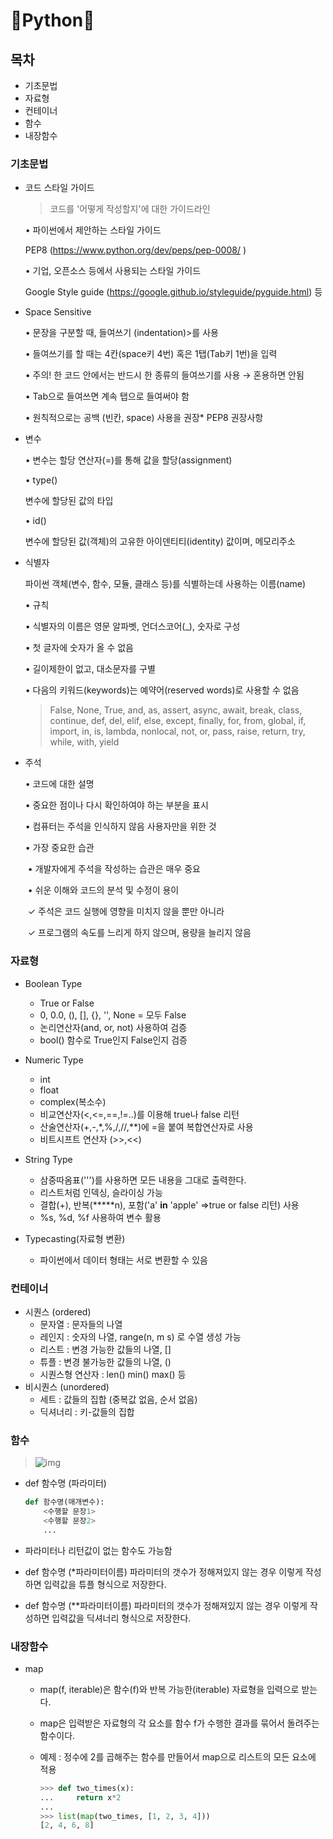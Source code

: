 # 👻Python🧠

## 목차

- 기초문법
- 자료형
- 컨테이너
- 함수
- 내장함수



### 기초문법

- 코드 스타일 가이드

  > 코드를 '어떻게 작성할지'에 대한 가이드라인

  • 파이썬에서 제안하는 스타일 가이드

     PEP8 (https://www.python.org/dev/peps/pep-0008/ )

  • 기업, 오픈소스 등에서 사용되는 스타일 가이드

     Google Style guide (https://google.github.io/styleguide/pyguide.html) 등

- Space Sensitive

  • 문장을 구분할 때, 들여쓰기 (indentation)>를 사용 

  • 들여쓰기를 할 때는 4칸(space키 4번) 혹은 1탭(Tab키 1번)을 입력 

  • 주의! 한 코드 안에서는 반드시 한 종류의 들여쓰기를 사용 → 혼용하면 안됨 

  • Tab으로 들여쓰면 계속 탭으로 들여써야 함 

  • 원칙적으로는 공백 (빈칸, space) 사용을 권장* PEP8 권장사항

- 변수

  • 변수는 할당 연산자(=)를 통해 값을 할당(assignment) 

  • type()

     변수에 할당된 값의 타입 

  • id()

     변수에 할당된 값(객체)의 고유한 아이덴티티(identity) 값이며, 메모리주소

- 식별자

  파이썬 객체(변수, 함수, 모듈, 클래스 등)를 식별하는데 사용하는 이름(name) 

  • 규칙

     • 식별자의 이름은 영문 알파벳, 언더스코어(_), 숫자로 구성

     • 첫 글자에 숫자가 올 수 없음

     • 길이제한이 없고, 대소문자를 구별

     • 다음의 키워드(keywords)는 예약어(reserved words)로 사용할 수 없음

  > False, None, True, and, as, assert, async, await, break, class, continue, def, del, elif, else, except, finally, for, from, global, if, import, in, is, lambda, nonlocal, not, or, pass, raise, return, try, while, with, yield

- 주석

  • 코드에 대한 설명

     • 중요한 점이나 다시 확인하여야 하는 부분을 표시

     • 컴퓨터는 주석을 인식하지 않음 사용자만을 위한 것

  • 가장 중요한 습관

  ​    • 개발자에게 주석을 작성하는 습관은 매우 중요

  ​    • 쉬운 이해와 코드의 분석 및 수정이 용이

  ​          ✓ 주석은 코드 실행에 영향을 미치지 않을 뿐만 아니라

  ​          ✓ 프로그램의 속도를 느리게 하지 않으며, 용량을 늘리지 않음



### 자료형

- Boolean Type
  - True or False
  - 0, 0.0, (), [], {}, '', None = 모두 False
  - 논리연산자(and, or, not) 사용하여 검증
  -  bool() 함수로 True인지 False인지 검증

- Numeric Type
  - int
  - float
  - complex(복소수)
  - 비교연산자(<,<=,==,!=..)를 이용해 true나 false 리턴
  - 산술연산자(+,-,*,%,/,//,**)에 =을 붙여 복합연산자로 사용
  - 비트시프트 연산자 (>>,<<)

- String Type
  - 삼중따옴표(''')를 사용하면 모든 내용을 그대로 출력한다.
  - 리스트처럼 인덱싱, 슬라이싱 가능
  - 결합(+), 반복(*****n), 포함('a' **in** 'apple' =>true or false 리턴) 사용
  - %s, %d, %f 사용하여 변수 활용
  
- Typecasting(자료형 변환)
  - 파이썬에서 데이터 형태는 서로 변환할 수 있음



### 컨테이너

- 시퀀스 (ordered)
  - 문자열 : 문자들의 나열
  - 레인지 : 숫자의 나열, range(n, m s) 로 수열 생성 가능
  - 리스트 : 변경 가능한 값들의 나열, []
  - 튜플 : 변경 불가능한 값들의 나열, ()
  - 시퀀스형 연산자 : len() min() max() 등
- 비시퀀스 (unordered)
  - 세트 : 값들의 집합 (중복값 없음, 순서 없음)
  - 딕셔너리 : 키-값들의 집합



### 함수

> ![img](https://wikidocs.net/images/page/24/mixer.png)

- def 함수명 (파라미터) 

  ```python
  def 함수명(매개변수):
      <수행할 문장1>
      <수행할 문장2>
      ...
  ```

- 파라미터나 리턴값이 없는 함수도 가능함
- def 함수명 (*파라미터이름)
  파라미터의 갯수가 정해져있지 않는 경우 이렇게 작성하면 입력값을 튜플 형식으로 저장한다.
- def 함수명 (**파라미터이름)
  파라미터의 갯수가 정해져있지 않는 경우 이렇게 작성하면 입력값을 딕셔너리 형식으로 저장한다.



### 내장함수

- map

  - map(f, iterable)은 함수(f)와 반복 가능한(iterable) 자료형을 입력으로 받는다.

  - map은 입력받은 자료형의 각 요소를 함수 f가 수행한 결과를 묶어서 돌려주는 함수이다.

  - 예제 : 정수에 2를 곱해주는 함수를 만들어서 map으로 리스트의 모든 요소에 적용

    ```python
    >>> def two_times(x): 
    ...     return x*2
    ...
    >>> list(map(two_times, [1, 2, 3, 4]))
    [2, 4, 6, 8]
    ```

    
